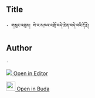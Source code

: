 ## Title
	- གསུང་འབུམ། སེ་ར་མཁའ་འགྲོ་བདེ་ཆེན་བདེ་བའི་རྡོ་རྗེ།

## Author
	- 



[<img src="https://img.icons8.com/color/25/000000/edit-property.png"> Open in Editor](http://editor.openpecha.org/P003197)

[<img width="25" src="https://library.bdrc.io/icons/BUDA-small.svg"> Open in Buda](https://library.bdrc.io/show/bdr:IE0OPP003197)

